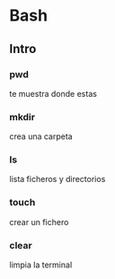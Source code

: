 # Bash

## Intro

### pwd

te muestra donde estas

### mkdir

crea una carpeta

### ls

lista ficheros y directorios

### touch

crear un fichero

### clear

limpia la terminal
